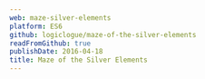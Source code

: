 ```yaml
---
web: maze-silver-elements
platform: ES6
github: logiclogue/maze-of-the-silver-elements
readFromGithub: true
publishDate: 2016-04-18
title: Maze of the Silver Elements
---
```

